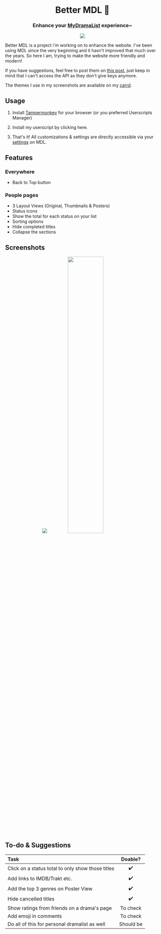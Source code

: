 <h1 align="center">
Better MDL 🤍</h1>
<h3 align="center">Enhance your <a href="https://mydramalist.com/" target="_blank">MyDramaList</a> experience~</h3>

<center><img src="https://dear-clouds.carrd.co/assets/images/image02.jpg?v=85603791"></center>

Better MDL is a project i'm working on to enhance the website. I've been using MDL since the very beginning and it hasn't improved that much over the years. So here I am, trying to make the website more friendly and modern!

If you have suggestions, feel free to post them on [this post](https://mydramalist.com/discussions/general-discussion/88611-gathering-feedbacks), just keep in mind that I can't access the API as they don't give keys anymore.

The themes I use in my screenshots are available on my [carrd](https://dear-clouds.carrd.co/#mdl-themes).


## Usage
1. Install [Tampermonkey](https://www.tampermonkey.net/) for your browser (or you preferred Userscripts Manager)

2. Install my userscript by clicking here.

3. That's it! All customizations & settings are directly accessible via your [settings](https://mydramalist.com/account/profile) on MDL.


## Features

### Everywhere

* Back to Top button

### People pages

* 3 Layout Views (Original, Thumbnails & Posters)
* Status icons
* Show the total for each status on your list
* Sorting options
* Hide completed titles
* Collapse the sections

## Screenshots
<p align="center">
<img src="https://dear-clouds.carrd.co/assets/images/gallery22/166c651c_original.jpg">
<img src="https://dear-clouds.carrd.co/assets/images/gallery22/a666a852_original.jpg" width="48%">
</p>


## To-do & Suggestions
| Task      | Doable? |
| :--- | :----: |
| Click on a status total to only show those titles | ✔️ |
| Add links to IMDB/Trakt etc. | ✔️ |
| Add the top 3 genres on Poster View | ✔️ |
| Hide cancelled titles | ✔️ |
| Show ratings from friends on a drama's page | To check |
| Add emoji in comments | To check |
| Do all of this for personal dramalist as well | Should be |
